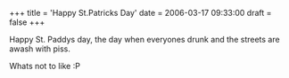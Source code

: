 +++
title = 'Happy St.Patricks Day'
date = 2006-03-17 09:33:00
draft = false
+++

Happy St. Paddys day, the day when everyones drunk and the streets are awash with piss.

Whats not to like :P
